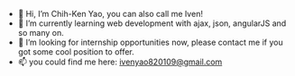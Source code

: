 - 👋 Hi, I’m Chih-Ken Yao, you can also call me Iven!
- 🌱 I’m currently learning web development with ajax, json, angularJS and so many on.
- 👀 I’m looking for internship opportunities now, please contact me if you got some cool position to offer.
- 📫 you could find me here: ivenyao820109@gmail.com

<!---
iven-yao/iven-yao is a ✨ special ✨ repository because its `README.md` (this file) appears on your GitHub profile.
You can click the Preview link to take a look at your changes.
--->
